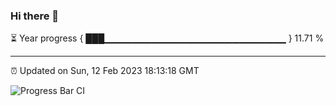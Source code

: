 ### Hi there 👋

⏳ Year progress { ███▁▁▁▁▁▁▁▁▁▁▁▁▁▁▁▁▁▁▁▁▁▁▁▁▁▁▁ } 11.71 %

---

⏰ Updated on Sun, 12 Feb 2023 18:13:18 GMT

![Progress Bar CI](https://github.com/liununu/liununu/workflows/Progress%20Bar%20CI/badge.svg)
